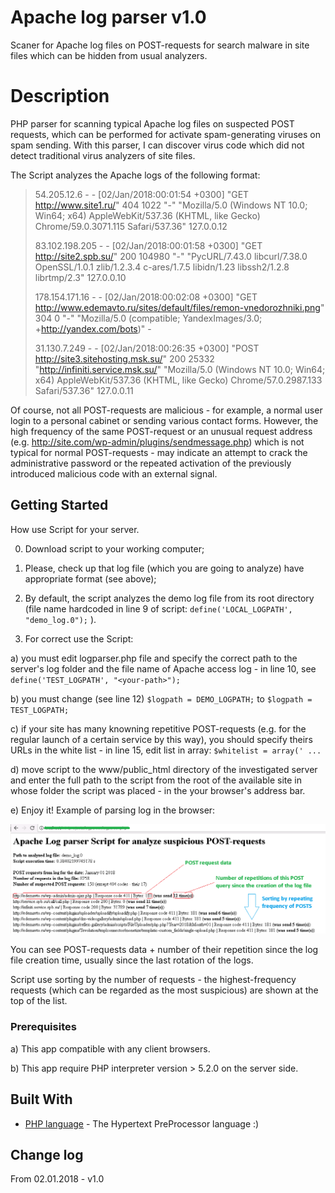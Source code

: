 
# Apache log parser v1.0
Scaner for Apache log files on POST-requests for search malware in site files which can be hidden from usual analyzers.

# Description

PHP parser for scanning typical Apache log files on suspected POST requests, which can be performed for activate spam-generating viruses on spam sending. With this parser, I can discover virus code which did not detect traditional virus analyzers of site files.

The Script analyzes the Apache logs of the following format:

>54.205.12.6 - - [02/Jan/2018:00:01:54 +0300] "GET http://www.site1.ru/" 404 1022 "-" "Mozilla/5.0 (Windows NT 10.0; Win64; x64) AppleWebKit/537.36 (KHTML, like Gecko) Chrome/59.0.3071.115 Safari/537.36" 127.0.0.12
>
>83.102.198.205 - - [02/Jan/2018:00:01:58 +0300] "GET http://site2.spb.su/" 200 104980 "-" "PycURL/7.43.0 libcurl/7.38.0 OpenSSL/1.0.1 zlib/1.2.3.4 c-ares/1.7.5 libidn/1.23 libssh2/1.2.8 librtmp/2.3" 127.0.0.10
>
>178.154.171.16 - - [02/Jan/2018:00:02:08 +0300] "GET http://www.edemavto.ru/sites/default/files/remon-vnedorozhniki.png" 304 0 "-" "Mozilla/5.0 (compatible; YandexImages/3.0; +http://yandex.com/bots)" -
>
>31.130.7.249 - - [02/Jan/2018:00:26:35 +0300] "POST http://site3.sitehosting.msk.su/" 200 25332 "http://infiniti.service.msk.su/" "Mozilla/5.0 (Windows NT 10.0; Win64; x64) AppleWebKit/537.36 (KHTML, like Gecko) Chrome/57.0.2987.133 Safari/537.36" 127.0.0.11

Of course, not all POST-requests are malicious -  for example, a normal user login to a personal cabinet or sending various contact forms. However, the high frequency of the same POST-request or an unusual request address (e.g. http://site.com/wp-admin/plugins/sendmessage.php) which is not typical for normal POST-requests - may indicate an attempt to crack the administrative password or the repeated activation of the previously introduced malicious code with an external signal.

## Getting Started

How use Script for your server.

0) Download script to your working computer;

1) Please, check up that log file (which you are going to analyze) have appropriate format (see above);

2) By default, the script analyzes the demo log file from its root directory (file name hardcoded in line 9 of script: `define('LOCAL_LOGPATH', "demo_log.0");` ).

3) For correct use the Script:

a) you must edit logparser.php file and specify the correct path to the server's log folder and the file name of Apache access log - in line 10, see `define('TEST_LOGPATH', "<your-path>");`

b) you must change (see line 12) `$logpath = DEMO_LOGPATH;` to `$logpath = TEST_LOGPATH;`

c) if your site has many knowning repetitive POST-requests (e.g. for the regular launch of a certain service by this way), you should specify theirs URLs in the white list - in line 15, edit list in array:
`$whitelist = array(' ... `

d) move script to the www/public_html directory of the investigated server and enter the full path to the script from the root of the available site in whose folder the script was placed - in the your browser's address bar.

e) Enjoy it! Example of parsing log in the browser:

![alt text](https://raw.githubusercontent.com/NDanilov2015/apache-logparser/master/apache-lp-demo.png)

You can see POST-requests data + number of their repetition since the log file creation time, usually since the last rotation of the logs.

Script use sorting by the number of requests - the highest-frequency requests (which can be regarded as the most suspicious) are shown at the top of the list.

### Prerequisites

a) This app compatible with any client browsers.

b) This app require PHP interpreter version > 5.2.0 on the server side.

## Built With
* [PHP language](http://www.php.net/) - The Hypertext PreProcessor language :)

## Change log
From 02.01.2018 - v1.0